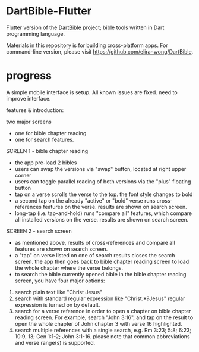 # DartBible-Flutter
Flutter version of the <a href="https://github.com/eliranwong/DartBible">DartBible</a> project; bible tools written in Dart programming language.

Materials in this repository is for building cross-platform apps.
For command-line version, please visit https://github.com/eliranwong/DartBible.

# progress
A simple mobile interface is setup.  All known issues are fixed.
need to improve interface.

features & introduction:

two major screens
* one for bible chapter reading
* one for search features.

SCREEN 1 - bible chapter reading
* the app pre-load 2 bibles
* users can swap the versions via "swap" button, located at right upper corner
* users can toggle parallel reading of both versions via the "plus" floating button
* tap on a verse scrolls the verse to the top.  the font style changes to bold
* a second tap on the already "active" or "bold" verse runs cross-references features on the verse.  results are shown on search screen.
* long-tap (i.e. tap-and-hold) runs "compare all" features, which compare all installed versions on the verse.  results are shown on search screen.

SCREEN 2 - search screen
* as mentioned above, results of cross-references and compare all features are shown on search screen.
* a "tap" on verse listed on one of search results closes the search screen.  the app then goes back to bible chapter reading screen to load the whole chapter where the verse belongs.
* to search the bible currently opened bible in the bible chapter reading screen, you have four major options:
1. search plain text like "Christ Jesus"
2. search with standard regular expression like "Christ.*?Jesus" regular expression is turned on by default.
3. search for a verse reference in order to open a chapter on bible chapter reading screen.  For example, search "John 3:16", and tap on the result to open the whole chapter of John chapter 3 with verse 16 highlighted.
4. search multiple references with a single search, e.g. Rm 3:23; 5:8; 6:23; 10:9, 13; Gen 1:1-2; John 3:1-16. please note that common abbreviations and verse range(s) is supported.
